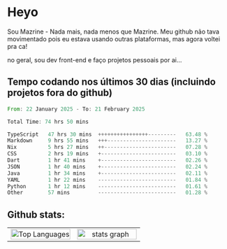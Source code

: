 # Heyo

Sou Mazrine - Nada mais, nada menos que Mazrine.
Meu github não tava movimentado pois eu estava usando outras plataformas, mas agora voltei pra ca!

no geral, sou dev front-end e faço projetos pessoais por ai...


## Tempo codando nos últimos 30 dias (incluindo projetos fora do github)
<!--START_SECTION:waka-->

```rust
From: 22 January 2025 - To: 21 February 2025

Total Time: 74 hrs 50 mins

TypeScript   47 hrs 30 mins  ++++++++++++++++---------   63.48 %
Markdown     9 hrs 55 mins   +++----------------------   13.27 %
Nix          5 hrs 27 mins   ++-----------------------   07.28 %
CSS          2 hrs 19 mins   +------------------------   03.10 %
Dart         1 hr 41 mins    +------------------------   02.26 %
JSON         1 hr 40 mins    +------------------------   02.24 %
Java         1 hr 34 mins    +------------------------   02.11 %
YAML         1 hr 22 mins    -------------------------   01.84 %
Python       1 hr 12 mins    -------------------------   01.61 %
Other        57 mins         -------------------------   01.28 %
```

<!--END_SECTION:waka-->

<!--
**Mazrine/Mazrine** is a ✨ _special_ ✨ repository because its `README.md` (this file) appears on your GitHub profile.

Here are some ideas to get you started:

- 🔭 I’m currently working on ...
- 🌱 I’m currently learning ...
- 👯 I’m looking to collaborate on ...
- 🤔 I’m looking for help with ...
- 💬 Ask me about ...
- 📫 How to reach me: ...
- 😄 Pronouns: ...
- ⚡ Fun fact: ...
-->


## Github stats:

<div align="center">
  <table width="100%">
    <tr>
      <td align="center" width="50%">
        <img src="https://github-readme-stats.vercel.app/api/top-langs/?username=mazrine&theme=tokyonight&layout=donut&langs_count=10&locale=pt-br" width="100%" alt="Top Languages" />
      </td>
      <td align="center" width="50%">
        <img src="https://github-readme-stats-yxqy.vercel.app/api?username=mazrine&hide_title=false&hide_rank=false&show_icons=true&count_private=true&disable_animations=false&theme=midnight-purple&locale=en&hide_border=true&order=1" width="100%" alt="stats graph" />
      </td>
    </tr>
  </table>
</div>
